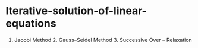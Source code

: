 # Iterative-solution-of-linear-equations
1. Jacobi Method  2. Gauss–Seidel Method  3. Successive Over – Relaxation
